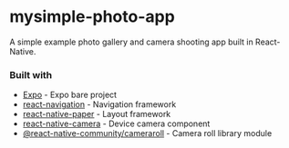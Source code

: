 # mysimple-photo-app

A simple example photo gallery and camera shooting app built in React-Native.

### Built with
* [Expo](http://expo.io) - Expo bare project
* [react-navigation](https://reactnavigation.or) - Navigation framework
* [react-native-paper](https://callstack.github.io/react-native-paper) - Layout framework
* [react-native-camera](https://github.com/react-native-community/react-native-camera) - Device camera component
* [@react-native-community/cameraroll](https://github.com/react-native-community/react-native-cameraroll) - Camera roll library module
